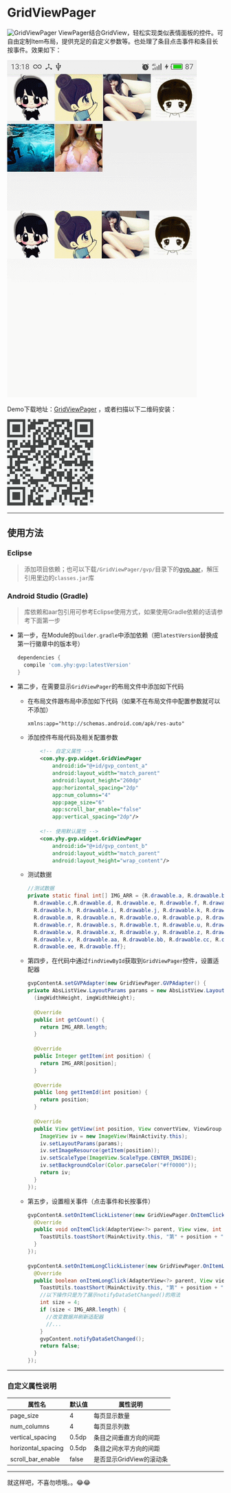 # GridViewPager
![GridViewPager](https://img.shields.io/badge/GridViewPager-1.0.2-brightgreen.svg) ViewPager结合GridView，轻松实现类似表情面板的控件。可自由定制Item布局，提供充足的自定义参数等。也处理了条目点击事件和条目长按事件。效果如下：

![ScreenShots](imgs/screenshots.gif)

Demo下载地址：<a href="https://fir.im/gvpmg2w">GridViewPager</a> ，或者扫描以下二维码安装：

![GridViewPager](imgs/download.png)



--------------------------------------------------

## 使用方法

### Eclipse

> 添加项目依赖；也可以下载`/GridViewPager/gvp/`目录下的<a href="gvp/gvp.aar">gvp.aar</a>，解压引用里边的`classes.jar`库

### Android Studio (Gradle)

> 库依赖和aar包引用可参考Eclipse使用方式，如果使用Gradle依赖的话请参考下面第一步

* 第一步，在Module的`builder.gradle`中添加依赖（把`latestVersion`替换成第一行徽章中的版本号）

  ```groovy
  dependencies {
  	compile 'com.yhy:gvp:latestVersion'
  }
  ```

* 第二步，在需要显示`GridViewPager`的布局文件中添加如下代码

  * 在布局文件跟布局中添加如下代码（如果不在布局文件中配置参数就可以不添加）

    ```xml
    xmlns:app="http://schemas.android.com/apk/res-auto"
    ```

  * 添加控件布局代码及相关配置参数

    ```xml
    	<!-- 自定义属性 -->
    	<com.yhy.gvp.widget.GridViewPager
            android:id="@+id/gvp_content_a"
            android:layout_width="match_parent"
            android:layout_height="260dp"
            app:horizontal_spacing="2dp"
            app:num_columns="4"
            app:page_size="6"
            app:scroll_bar_enable="false"
            app:vertical_spacing="2dp"/>

    	<!-- 使用默认属性 -->
        <com.yhy.gvp.widget.GridViewPager
            android:id="@+id/gvp_content_b"
            android:layout_width="match_parent"
            android:layout_height="wrap_content"/>
    ```

  * 测试数据

    ```java
    //测试数据
    private static final int[] IMG_ARR = {R.drawable.a, R.drawable.b, 
      R.drawable.c,R.drawable.d, R.drawable.e, R.drawable.f, R.drawable.g, 
      R.drawable.h, R.drawable.i, R.drawable.j, R.drawable.k, R.drawable.l, 
      R.drawable.m, R.drawable.n, R.drawable.o, R.drawable.p, R.drawable.q, 
      R.drawable.r, R.drawable.s, R.drawable.t, R.drawable.u, R.drawable.v, 
      R.drawable.w, R.drawable.x, R.drawable.y, R.drawable.z, R.drawable.u, 
      R.drawable.v, R.drawable.aa, R.drawable.bb, R.drawable.cc, R.drawable.dd,
      R.drawable.ee, R.drawable.ff};
    ```

  * 第四步，在代码中通过`findViewById`获取到`GridViewPager`控件，设置适配器

    ```java
    gvpContentA.setGVPAdapter(new GridViewPager.GVPAdapter() {
    private AbsListView.LayoutParams params = new AbsListView.LayoutParams
      (imgWidthHeight, imgWidthHeight);

      @Override
      public int getCount() {
        return IMG_ARR.length;
      }

      @Override
      public Integer getItem(int position) {
        return IMG_ARR[position];
      }

      @Override
      public long getItemId(int position) {
        return position;
      }

      @Override
      public View getView(int position, View convertView, ViewGroup parent) {
        ImageView iv = new ImageView(MainActivity.this);
        iv.setLayoutParams(params);
        iv.setImageResource(getItem(position));
        iv.setScaleType(ImageView.ScaleType.CENTER_INSIDE);
        iv.setBackgroundColor(Color.parseColor("#ff0000"));
        return iv;
      }
    });
    ```

  * 第五步，设置相关事件（点击事件和长按事件）

    ```java
    gvpContentA.setOnItemClickListener(new GridViewPager.OnItemClickListener() {
      @Override
      public void onItemClick(AdapterView<?> parent, View view, int position) {
        ToastUtils.toastShort(MainActivity.this, "第" + position + "个条目被点击");
      }
    });

    gvpContentA.setOnItemLongClickListener(new GridViewPager.OnItemLongClickListener() {
      @Override
      public boolean onItemLongClick(AdapterView<?> parent, View view, int position) {
        ToastUtils.toastShort(MainActivity.this, "第" + position + "个条目被长按");
        //以下操作只是为了展示notifyDataSetChanged()的用法
        int size = 4;
        if (size < IMG_ARR.length) {
          //改变数据并刷新适配器
          //...
        }
        gvpContent.notifyDataSetChanged();
        return false;
      }
    });
    ```

--------------------------------------------------------------



### 自定义属性说明

| 属性名                | 默认值   | 属性说明             |
| ------------------ | ----- | ---------------- |
| page_size          | 4     | 每页显示数量           |
| num_columns        | 4     | 每页显示列数           |
| vertical_spacing   | 0.5dp | 条目之间垂直方向的间距      |
| horizontal_spacing | 0.5dp | 条目之间水平方向的间距      |
| scroll_bar_enable  | false | 是否显示GridView的滚动条 |

------------------------------------------------------------------

就这样吧，不喜勿喷哦。。:joy::joy: